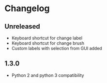 # Changelog

## Unreleased

* Keyboard shortcut for change label
* Keyboard shortcut for change brush
* Custom labels with selection from GUI added

## 1.3.0 

* Python 2 and python 3 compatibility